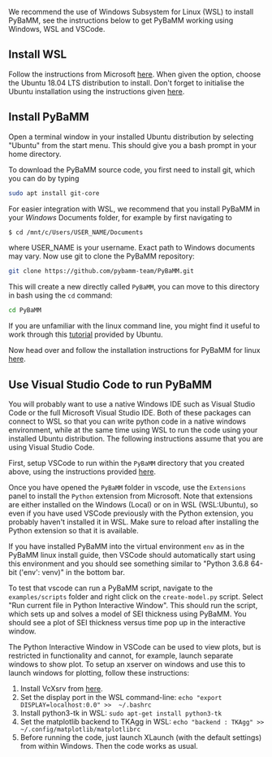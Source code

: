 We recommend the use of Windows Subsystem for Linux (WSL) to install PyBaMM, see the
instructions below to get PyBaMM working using Windows, WSL and VSCode.

## Install WSL

Follow the instructions from Microsoft
[here](https://docs.microsoft.com/en-us/windows/wsl/install-win10). When given the
option, choose the Ubuntu 18.04 LTS distribution to install. Don't forget to initialise
the Ubuntu installation using the instructions given
[here](https://docs.microsoft.com/en-us/windows/wsl/initialize-distro).

## Install PyBaMM

Open a terminal window in your installed Ubuntu distribution by selecting "Ubuntu" from
the start menu. This should give you a bash prompt in your home directory. 

To download the PyBaMM source code, you first need to install git, which you can do by
typing

```bash 
sudo apt install git-core
```

For easier integration with WSL, we recommend that you install PyBaMM in your *Windows* 
Documents folder, for example by first navigating to

```bash
$ cd /mnt/c/Users/USER_NAME/Documents
```

where USER_NAME is your username. Exact path to Windows documents may vary. Now use git to clone the PyBaMM repository:

```bash
git clone https://github.com/pybamm-team/PyBaMM.git
```

This will create a new directly called `PyBaMM`, you can move to this directory in bash
using the `cd` command:

```bash 
cd PyBaMM 
```

If you are unfamiliar with the linux command line, you might find it useful to work through this
[tutorial](https://tutorials.ubuntu.com/tutorial/command-line-for-beginners) provided by Ubuntu.

Now head over and follow the installation instructions for PyBaMM for linux
[here](INSTALL-LINUX-MAC.md).

## Use Visual Studio Code to run PyBaMM 

You will probably want to use a native Windows IDE such as Visual Studio Code or the
full Microsoft Visual Studio IDE. Both of these packages can connect to WSL so that you
can write python code in a native windows environment, while at the same time using WSL
to run the code using your installed Ubuntu distribution. The following instructions
assume that you are using Visual Studio Code.

First, setup VSCode to run within the `PyBaMM` directory that you created above, using
the instructions provided [here](https://code.visualstudio.com/docs/remote/wsl). 

Once you have opened the `PyBaMM` folder in vscode, use the `Extensions` panel to
install the `Python` extension from Microsoft. Note that extensions are either installed
on the Windows (Local) or on in WSL (WSL:Ubuntu), so even if you have used VSCode
previously with the Python extension, you probably haven't installed it in WSL. Make
sure to reload after installing the Python extension so that it is available.

If you have installed PyBaMM into the virtual environment `env` as in the PyBaMM linux
install guide, then VSCode should automatically start using this environment and you
should see something similar to "Python 3.6.8 64-bit ('env': venv)" in the bottom bar.

To test that vscode can run a PyBaMM script, navigate to the `examples/scripts` folder
and right click on the `create-model.py` script. Select "Run current file in Python
Interactive Window". This should run the script, which sets up and solves a model of SEI
thickness using PyBaMM. You should see a plot of SEI thickness versus time pop up in the
interactive window.

The Python Interactive Window in VSCode can be used to view plots, but is restricted in 
functionality and cannot, for example, launch separate windows to show plot. To setup an 
xserver on windows and use this to launch windows for plotting, follow these 
instructions:

1. Install VcXsrv from [here](https://sourceforge.net/projects/vcxsrv/).
1. Set the display port in the WSL command-line: `echo "export DISPLAY=localhost:0.0" >> 
   ~/.bashrc`
1. Install python3-tk in WSL: `sudo apt-get install python3-tk`
1. Set the matplotlib backend to TKAgg in WSL: `echo "backend : TKAgg" >> 
   ~/.config/matplotlib/matplotlibrc`
1. Before running the code, just launch XLaunch (with the default settings) from within 
   Windows. Then the code works as usual.
